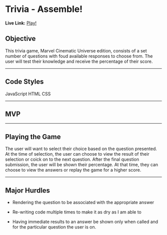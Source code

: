 # Trivia - Assemble!

**Live Link:** [Play!](link)

## Objective

This trivia game, Marvel Cinematic Universe edition, consists of a set number of questions with foud available responses to choose from. 
The user will test their knowledge and receive the percentage of their score.

--------------------

## Code Styles 

JavaScript
HTML
CSS

--------------------

## MVP


---------------------

## Playing the Game

The user will want to select their choice based on the question presented. At the time of selection, the user can choose to view the result of their selection or coick on to the next question.
After the final question submission, the user will be shown their percentage. At that time, they can choose to view the answers or replay the game for a higher score.

---------------------

## Major Hurdles

- Rendering the question to be associated with the appropriate answer

- Re-writing code multiple times to make it as dry as I am able to 

- Having immediate results to an answer be shown only when called and for the particular question the user is on. 
